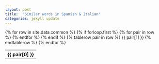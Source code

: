 ```yaml
---
layout: post
title:  "Similar words in Spanish & Italian"
categories: jekyll update
---
```

<table>
  {% for row in site.data.common %}
    {% if forloop.first %}
    <tr>
      {% for pair in row %}
        <th>{{ pair[0] }}</th>
      {% endfor %}
    </tr>
    {% endif %}
    {% tablerow pair in row %}
      {{ pair[1] }}
    {% endtablerow %}
  {% endfor %}
</table>
